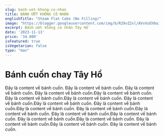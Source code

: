 ```yaml
---
slug: banh-uot-khong-co-nhan
title: BÁNH ƯỚT KHÔNG CÓ NHÂN
englishTitle: "Steam Flat Cake (No Filling)"
image: "https://blogger.googleusercontent.com/img/b/R29vZ2xl/AVvXsEh0a3HNOTaONbEIR-QJyVU0athokA2n7PKcpdI2f8I0hCjCJinweHYjuNn2vP2_-DnPtNnilSAtvodI4seNEWWry_yXX_reesbZiTydonNjgJpHyOr0bLqkrMsU8OsrW7bcPwnQMD3y4SzmtRlbQXALhwQLs47MnCK6zC1ST0Gn3c2MCg/s1600/BanhUot(KhongCoNhan).jpg"
excerpt: Bánh ướt không có nhân Tây Hồ
date: '2023-11-13'
price: '34.000'
isFeatured: true
isVegetarian: false
type: "man"
---
```

# Bánh cuốn chay Tây Hồ

Đây là content về bánh cuốn. Đây là content về bánh cuốn. Đây là content về bánh cuốn. Đây là content về bánh cuốn.Đây là content về bánh cuốn. Đây là content về bánh cuốn.Đây là content về bánh cuốn. Đây là content về bánh cuốn.Đây là content về bánh cuốn. Đây là content về bánh cuốn.Đây là content về bánh cuốn. Đây là content về bánh cuốn.Đây là content về bánh cuốn. Đây là content về bánh cuốn.Đây là content về bánh cuốn. Đây là content về bánh cuốn.Đây là content về bánh cuốn. Đây là content về bánh cuốn.Đây là content về bánh cuốn. Đây là content về bánh cuốn.